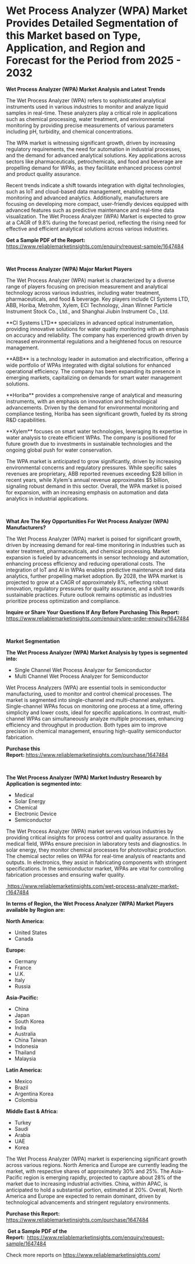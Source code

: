 <p><h1>Wet Process Analyzer (WPA) Market Provides Detailed Segmentation of this Market based on Type, Application, and Region and Forecast for the Period from 2025 - 2032</h1></p><p><strong>Wet Process Analyzer (WPA) Market Analysis and Latest Trends</strong></p>
<p><p>The Wet Process Analyzer (WPA) refers to sophisticated analytical instruments used in various industries to monitor and analyze liquid samples in real-time. These analyzers play a critical role in applications such as chemical processing, water treatment, and environmental monitoring by providing precise measurements of various parameters including pH, turbidity, and chemical concentrations. </p><p>The WPA market is witnessing significant growth, driven by increasing regulatory requirements, the need for automation in industrial processes, and the demand for advanced analytical solutions. Key applications across sectors like pharmaceuticals, petrochemicals, and food and beverage are propelling demand for WPAs, as they facilitate enhanced process control and product quality assurance. </p><p>Recent trends indicate a shift towards integration with digital technologies, such as IoT and cloud-based data management, enabling remote monitoring and advanced analytics. Additionally, manufacturers are focusing on developing more compact, user-friendly devices equipped with advanced features such as predictive maintenance and real-time data visualization. The Wet Process Analyzer (WPA) Market is expected to grow at a CAGR of 9.8% during the forecast period, reflecting the rising need for effective and efficient analytical solutions across various industries.</p></p>
<p><strong>Get a Sample PDF of the Report:&nbsp;</strong> <a href="https://www.reliablemarketinsights.com/enquiry/request-sample/1647484?utm_campaign=2244&utm_medium=2&utm_source=Github&utm_content=ia&utm_term=29032025&utm_id=wet-process-analyzer-wpa">https://www.reliablemarketinsights.com/enquiry/request-sample/1647484</a></p>
<p>&nbsp;</p>
<p><strong>Wet Process Analyzer (WPA) Major Market Players</strong></p>
<p><p>The Wet Process Analyzer (WPA) market is characterized by a diverse range of players focusing on precision measurement and analytical technology across various industries, including water treatment, pharmaceuticals, and food & beverage. Key players include CI Systems LTD, ABB, Horiba, Metrohm, Xylem, ECI Technology, Jinan Winner Particle Instrument Stock Co., Ltd., and Shanghai Jiubin Instrument Co., Ltd.</p><p>**CI Systems LTD** specializes in advanced optical instrumentation, providing innovative solutions for water quality monitoring with an emphasis on accuracy and reliability. The company has experienced growth driven by increased environmental regulations and a heightened focus on resource management.</p><p>**ABB** is a technology leader in automation and electrification, offering a wide portfolio of WPAs integrated with digital solutions for enhanced operational efficiency. The company has been expanding its presence in emerging markets, capitalizing on demands for smart water management solutions.</p><p>**Horiba** provides a comprehensive range of analytical and measuring instruments, with an emphasis on innovation and technological advancements. Driven by the demand for environmental monitoring and compliance testing, Horiba has seen significant growth, fueled by its strong R&D capabilities.</p><p>**Xylem** focuses on smart water technologies, leveraging its expertise in water analysis to create efficient WPAs. The company is positioned for future growth due to investments in sustainable technologies and the ongoing global push for water conservation.</p><p>The WPA market is anticipated to grow significantly, driven by increasing environmental concerns and regulatory pressures. While specific sales revenues are proprietary, ABB reported revenues exceeding $28 billion in recent years, while Xylem's annual revenue approximates $5 billion, signaling robust demand in this sector. Overall, the WPA market is poised for expansion, with an increasing emphasis on automation and data analytics in industrial applications.</p></p>
<p>&nbsp;</p>
<p><strong>What Are The Key Opportunities For Wet Process Analyzer (WPA) Manufacturers?</strong></p>
<p><p>The Wet Process Analyzer (WPA) market is poised for significant growth, driven by increasing demand for real-time monitoring in industries such as water treatment, pharmaceuticals, and chemical processing. Market expansion is fueled by advancements in sensor technology and automation, enhancing process efficiency and reducing operational costs. The integration of IoT and AI in WPAs enables predictive maintenance and data analytics, further propelling market adoption. By 2028, the WPA market is projected to grow at a CAGR of approximately 8%, reflecting robust innovation, regulatory pressures for quality assurance, and a shift towards sustainable practices. Future outlook remains optimistic as industries prioritize process optimization and compliance.</p></p>
<p><strong>Inquire or Share Your Questions If Any Before Purchasing This Report:</strong> <a href="https://www.reliablemarketinsights.com/enquiry/pre-order-enquiry/1647484?utm_campaign=2244&utm_medium=2&utm_source=Github&utm_content=ia&utm_term=29032025&utm_id=wet-process-analyzer-wpa">https://www.reliablemarketinsights.com/enquiry/pre-order-enquiry/1647484</a></p>
<p>&nbsp;</p>
<p><strong>Market Segmentation</strong></p>
<p><strong>The Wet Process Analyzer (WPA) Market Analysis by types is segmented into:</strong></p>
<p><ul><li>Single Channel Wet Process Analyzer for Semiconductor</li><li>Multi Channel Wet Process Analyzer for Semiconductor</li></ul></p>
<p><p>Wet Process Analyzers (WPA) are essential tools in semiconductor manufacturing, used to monitor and control chemical processes. The market is segmented into single-channel and multi-channel analyzers. Single-channel WPAs focus on monitoring one process at a time, offering simplicity and lower costs, ideal for specific applications. In contrast, multi-channel WPAs can simultaneously analyze multiple processes, enhancing efficiency and throughput in production. Both types aim to improve precision in chemical management, ensuring high-quality semiconductor fabrication.</p></p>
<p><strong>Purchase this Report:&nbsp;</strong><a href="https://www.reliablemarketinsights.com/purchase/1647484?utm_campaign=2244&utm_medium=2&utm_source=Github&utm_content=ia&utm_term=29032025&utm_id=wet-process-analyzer-wpa">https://www.reliablemarketinsights.com/purchase/1647484</a></p>
<p>&nbsp;</p>
<p><strong>The Wet Process Analyzer (WPA) Market Industry Research by Application is segmented into:</strong></p>
<p><ul><li>Medical</li><li>Solar Energy</li><li>Chemical</li><li>Electronic Device</li><li>Semiconductor</li></ul></p>
<p><p>The Wet Process Analyzer (WPA) market serves various industries by providing critical insights for process control and quality assurance. In the medical field, WPAs ensure precision in laboratory tests and diagnostics. In solar energy, they monitor chemical processes for photovoltaic production. The chemical sector relies on WPAs for real-time analysis of reactants and outputs. In electronics, they assist in fabricating components with stringent specifications. In the semiconductor market, WPAs are vital for controlling fabrication processes and ensuring wafer quality.</p></p>
<p><a href="https://www.reliablemarketinsights.com/wet-process-analyzer-market-r1647484?utm_campaign=2244&utm_medium=2&utm_source=Github&utm_content=ia&utm_term=29032025&utm_id=wet-process-analyzer-wpa">&nbsp;https://www.reliablemarketinsights.com/wet-process-analyzer-market-r1647484</a></p>
<p><strong>In terms of Region, the Wet Process Analyzer (WPA) Market Players available by Region are:</strong></p>
<p>
    <p> <strong> North America: </strong>
        <ul>
            <li>United States</li>
            <li>Canada</li>
        </ul>
        </p> 
    <p> <strong> Europe: </strong>
        <ul>
            <li>Germany</li>
            <li>France</li>
            <li>U.K.</li>
            <li>Italy</li>
            <li>Russia</li>
        </ul>
        </p> 
    <p> <strong> Asia-Pacific: </strong>
        <ul>
            <li>China</li>
            <li>Japan</li>
            <li>South Korea</li>
            <li>India</li>
            <li>Australia</li>
            <li>China Taiwan</li>
            <li>Indonesia</li>
            <li>Thailand</li>
            <li>Malaysia</li>
        </ul>
        </p> 
    <p> <strong> Latin America: </strong>
        <ul>
            <li>Mexico</li>
            <li>Brazil</li>
            <li>Argentina Korea</li>
            <li>Colombia</li>
        </ul>
        </p> 
    <p> <strong> Middle East & Africa: </strong>
        <ul>
            <li>Turkey</li>
            <li>Saudi</li>
            <li>Arabia</li>
            <li>UAE</li>
            <li>Korea</li>
        </ul>
    </p>
    </p>
<p><p>The Wet Process Analyzer (WPA) market is experiencing significant growth across various regions. North America and Europe are currently leading the market, with respective shares of approximately 30% and 25%. The Asia-Pacific region is emerging rapidly, projected to capture about 28% of the market due to increasing industrial activities. China, within APAC, is anticipated to hold a substantial portion, estimated at 20%. Overall, North America and Europe are expected to remain dominant, driven by technological advancements and stringent regulatory environments.</p></p>
<p><strong>Purchase this Report: </strong><a href="https://www.reliablemarketinsights.com/purchase/1647484?utm_campaign=2244&utm_medium=2&utm_source=Github&utm_content=ia&utm_term=29032025&utm_id=wet-process-analyzer-wpa">https://www.reliablemarketinsights.com/purchase/1647484</a></p>
<p>&nbsp;<strong>Get a Sample PDF of the Report:&nbsp;&nbsp;</strong><a href="https://www.reliablemarketinsights.com/enquiry/request-sample/1647484?utm_campaign=2244&utm_medium=2&utm_source=Github&utm_content=ia&utm_term=29032025&utm_id=wet-process-analyzer-wpa">https://www.reliablemarketinsights.com/enquiry/request-sample/1647484</a></p>
<p><strong></strong></p>
<p>Check more reports on <a href="https://www.reliablemarketinsights.com/?utm_campaign=2244&utm_medium=2&utm_source=Github&utm_content=ia&utm_term=29032025&utm_id=wet-process-analyzer-wpa">https://www.reliablemarketinsights.com/</a></p>